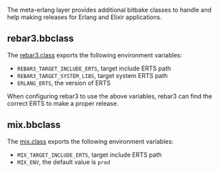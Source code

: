 The meta-erlang layer provides additional bitbake classes to handle and help making releases for Erlang and Elixir applications.

## rebar3.bbclass

The [rebar3.class](https://github.com/meta-erlang/meta-erlang/blob/master/classes/rebar3.bbclass) exports the following environment variables:

 * `REBAR3_TARGET_INCLUDE_ERTS`, target include ERTS path
 * `REBAR3_TARGET_SYSTEM_LIBS`, target system ERTS path
 * `ERLANG_ERTS`, the version of ERTS

When configuring rebar3 to use the above variables, rebar3 can find the correct ERTS to make a proper release.

## mix.bbclass

The [mix.class](https://github.com/meta-erlang/meta-erlang/blob/master/classes/mix.bbclass) exports the following environment variables:

 * `MIX_TARGET_INCLUDE_ERTS`, target include ERTS path
 * `MIX_ENV`, the default value is `prod`
